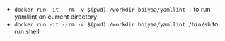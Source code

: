 - `docker run -it --rm -v $(pwd):/workdir boiyaa/yamllint .` to run yamllint on current directory
- `docker run -it --rm -v $(pwd):/workdir boiyaa/yamllint /bin/sh` to run shell
